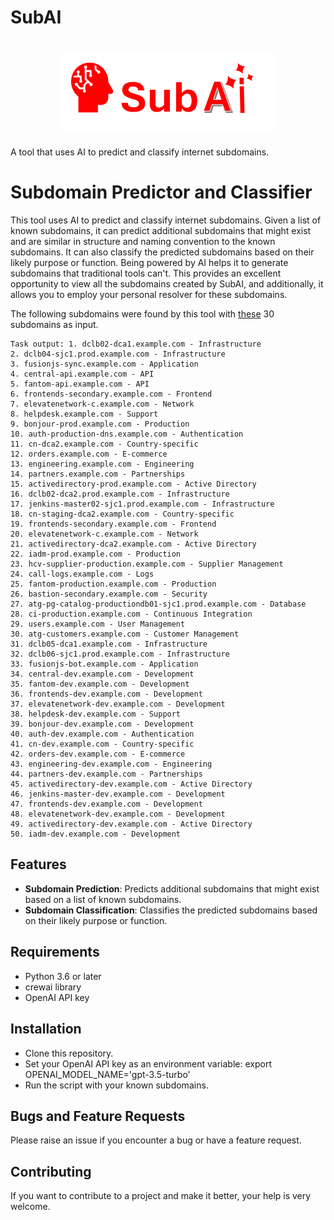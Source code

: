 # SubAI
<h1 align="center">
  <a href="https://github.com/shubham-s-pandey/SubAI"><img src="https://github.com/shubham-s-pandey/SubAI/blob/main/SubAI.png" alt="logo" border="0"></a>
</h1>
A tool that uses AI to predict and classify internet subdomains.

# Subdomain Predictor and Classifier

This tool uses AI to predict and classify internet subdomains. Given a list of known subdomains, it can predict additional subdomains that might exist and are similar in structure and naming convention to the known subdomains. It can also classify the predicted subdomains based on their likely purpose or function. Being powered by AI helps it to generate subdomains that traditional tools can't. This provides an excellent opportunity to view all the subdomains created by SubAI, and additionally, it allows you to employ your personal resolver for these subdomains.

The following subdomains were found by this tool with [these](https://raw.githubusercontent.com/shubham-s-pandey/SubAI/main/input.txt) 30 subdomains as input.

```
Task output: 1. dclb02-dca1.example.com - Infrastructure
2. dclb04-sjc1.prod.example.com - Infrastructure
3. fusionjs-sync.example.com - Application
4. central-api.example.com - API
5. fantom-api.example.com - API
6. frontends-secondary.example.com - Frontend
7. elevatenetwork-c.example.com - Network
8. helpdesk.example.com - Support
9. bonjour-prod.example.com - Production
10. auth-production-dns.example.com - Authentication
11. cn-dca2.example.com - Country-specific
12. orders.example.com - E-commerce
13. engineering.example.com - Engineering
14. partners.example.com - Partnerships
15. activedirectory-prod.example.com - Active Directory
16. dclb02-dca2.prod.example.com - Infrastructure
17. jenkins-master02-sjc1.prod.example.com - Infrastructure
18. cn-staging-dca2.example.com - Country-specific
19. frontends-secondary.example.com - Frontend
20. elevatenetwork-c.example.com - Network
21. activedirectory-dca2.example.com - Active Directory
22. iadm-prod.example.com - Production
23. hcv-supplier-production.example.com - Supplier Management
24. call-logs.example.com - Logs
25. fantom-production.example.com - Production
26. bastion-secondary.example.com - Security
27. atg-pg-catalog-productiondb01-sjc1.prod.example.com - Database
28. ci-production.example.com - Continuous Integration
29. users.example.com - User Management
30. atg-customers.example.com - Customer Management
31. dclb05-dca1.example.com - Infrastructure
32. dclb06-sjc1.prod.example.com - Infrastructure
33. fusionjs-bot.example.com - Application
34. central-dev.example.com - Development
35. fantom-dev.example.com - Development
36. frontends-dev.example.com - Development
37. elevatenetwork-dev.example.com - Development
38. helpdesk-dev.example.com - Support
39. bonjour-dev.example.com - Development
40. auth-dev.example.com - Authentication
41. cn-dev.example.com - Country-specific
42. orders-dev.example.com - E-commerce
43. engineering-dev.example.com - Engineering
44. partners-dev.example.com - Partnerships
45. activedirectory-dev.example.com - Active Directory
46. jenkins-master-dev.example.com - Development
47. frontends-dev.example.com - Development
48. elevatenetwork-dev.example.com - Development
49. activedirectory-dev.example.com - Active Directory
50. iadm-dev.example.com - Development
```


## Features

- **Subdomain Prediction**: Predicts additional subdomains that might exist based on a list of known subdomains.
- **Subdomain Classification**: Classifies the predicted subdomains based on their likely purpose or function.

## Requirements

- Python 3.6 or later
- crewai library
- OpenAI API key

## Installation

- Clone this repository.
- Set your OpenAI API key as an environment variable: export OPENAI_MODEL_NAME='gpt-3.5-turbo'
- Run the script with your known subdomains.

## Bugs and Feature Requests

Please raise an issue if you encounter a bug or have a feature request. 

## Contributing

If you want to contribute to a project and make it better, your help is very welcome.
